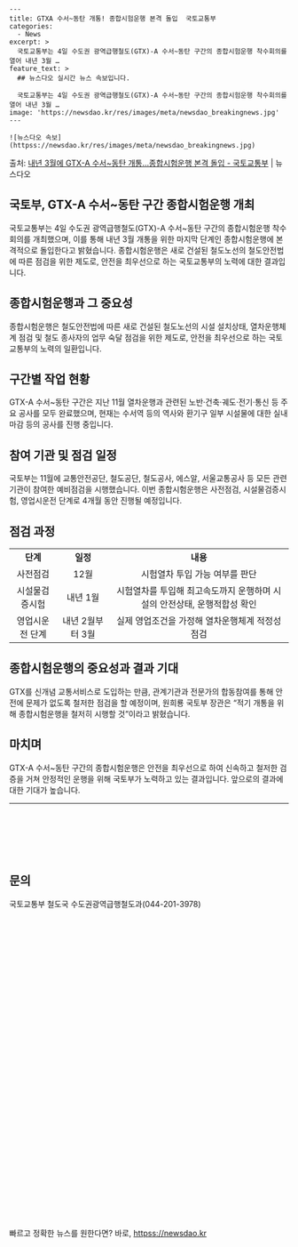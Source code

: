     ---
    title: GTXA 수서~동탄 개통! 종합시험운행 본격 돌입  국토교통부
    categories:
      - News
    excerpt: >
      국토교통부는 4일 수도권 광역급행철도(GTX)-A 수서~동탄 구간의 종합시험운행 착수회의를 열어 내년 3월 …
    feature_text: >
      ## 뉴스다오 실시간 뉴스 속보입니다.
    
      국토교통부는 4일 수도권 광역급행철도(GTX)-A 수서~동탄 구간의 종합시험운행 착수회의를 열어 내년 3월 …
    image: 'https://newsdao.kr/res/images/meta/newsdao_breakingnews.jpg'
    ---
    
    ![뉴스다오 속보](httpss://newsdao.kr/res/images/meta/newsdao_breakingnews.jpg)

<p>출처: <a href="httpss://newsdao.kr/2716" rel="dofollow">내년 3월에 GTX-A 수서~동탄 개통…종합시험운행 본격 돌입 - 국토교통부</a> | 뉴스다오</p>

<h2>국토부, GTX-A 수서~동탄 구간 종합시험운행 개최</h2>
<p data-ke-size="size16">국토교통부는 4일 수도권 광역급행철도(GTX)-A 수서~동탄 구간의 종합시험운행 착수회의를 개최했으며, 이를 통해 내년 3월 개통을 위한 마지막 단계인 종합시험운행에 본격적으로 돌입한다고 밝혔습니다. 종합시험운행은 새로 건설된 철도노선의 철도안전법에 따른 점검을 위한 제도로, 안전을 최우선으로 하는 국토교통부의 노력에 대한 결과입니다.</p>

<h2 data-ke-size="size26">종합시험운행과 그 중요성</h2>
<p data-ke-size="size16">종합시험운행은 철도안전법에 따른 새로 건설된 철도노선의 시설 설치상태, 열차운행체계 점검 및 철도 종사자의 업무 숙달 점검을 위한 제도로, 안전을 최우선으로 하는 국토교통부의 노력의 일환입니다.</p>

<h2 data-ke-size="size26">구간별 작업 현황</h2>
<p data-ke-size="size16">GTX-A 수서~동탄 구간은 지난 11월 열차운행과 관련된 노반·건축·궤도·전기·통신 등 주요 공사를 모두 완료했으며, 현재는 수서역 등의 역사와 환기구 일부 시설물에 대한 실내 마감 등의 공사를 진행 중입니다.</p>

<h2 data-ke-size="size26">참여 기관 및 점검 일정</h2>
<p data-ke-size="size16">국토부는 11월에 교통안전공단, 철도공단, 철도공사, 에스알, 서울교통공사 등 모든 관련 기관이 참여한 예비점검을 시행했습니다. 이번 종합시험운행은 사전점검, 시설물검증시험, 영업시운전 단계로 4개월 동안 진행될 예정입니다.</p>

<h2 data-ke-size="size26">점검 과정</h2>
<table>
  <tr>
    <td style="text-align: center; height: 17px;"><b>단계</b></td>
    <td style="text-align: center; height: 17px;"><b>일정</b></td>
    <td style="text-align: center; height: 17px;"><b>내용</b></td>
  </tr>
  <tr>
    <td style="text-align: center; height: 17px;">사전점검</td>
    <td style="text-align: center; height: 17px;">12월</td>
    <td style="text-align: center; height: 17px;">시험열차 투입 가능 여부를 판단</td>
  </tr>
  <tr>
    <td style="text-align: center; height: 17px;">시설물검증시험</td>
    <td style="text-align: center; height: 17px;">내년 1월</td>
    <td style="text-align: center; height: 17px;">시험열차를 투입해 최고속도까지 운행하며 시설의 안전상태, 운행적합성 확인</td>
  </tr>
  <tr>
    <td style="text-align: center; height: 17px;">영업시운전 단계</td>
    <td style="text-align: center; height: 17px;">내년 2월부터 3월</td>
    <td style="text-align: center; height: 17px;">실제 영업조건을 가정해 열차운행체계 적정성 점검</td>
  </tr>
</table>

<h2 data-ke-size="size26">종합시험운행의 중요성과 결과 기대</h2>
<p data-ke-size="size16">GTX를 신개념 교통서비스로 도입하는 만큼, 관계기관과 전문가의 합동참여를 통해 안전에 문제가 없도록 철저한 점검을 할 예정이며, 원희룡 국토부 장관은 “적기 개통을 위해 종합시험운행을 철저히 시행할 것”이라고 밝혔습니다.</p>

<h2 data-ke-size="size26">마치며</h2>
<p data-ke-size="size16">GTX-A 수서~동탄 구간의 종합시험운행은 안전을 최우선으로 하여 신속하고 철저한 검증을 거쳐 안정적인 운행을 위해 국토부가 노력하고 있는 결과입니다. 앞으로의 결과에 대한 기대가 높습니다.</p>

<hr>
<p data-ke-size="size16">&nbsp;</p>
<p data-ke-size="size16">&nbsp;</p>
<p data-ke-size="size16">&nbsp;</p>
<h2 data-ke-size="size26">문의</h2>
<p data-ke-size="size16">국토교통부 철도국 수도권광역급행철도과(044-201-3978)</p>
<p data-ke-size="size16">&nbsp;</p>
<p data-ke-size="size16">&nbsp;</p>
<p data-ke-size="size16">&nbsp;</p>
<p data-ke-size="size16">&nbsp;</p>
<p data-ke-size="size16">&nbsp;</p>
<p data-ke-size="size16">&nbsp;</p>
<p data-ke-size="size16">&nbsp;</p>
<p data-ke-size="size16">&nbsp;</p>
<p data-ke-size="size16">&nbsp;</p>
<p data-ke-size="size16">&nbsp;</p>
<p data-ke-size="size16">&nbsp;</p>
<p data-ke-size="size16">&nbsp;</p>
<p data-ke-size="size16">&nbsp;</p>
<p data-ke-size="size16">&nbsp;</p>
<p data-ke-size="size16">&nbsp;</p>
<p data-ke-size="size16">&nbsp;</p>
<p data-ke-size="size16">&nbsp;</p>
<p data-ke-size="size16">&nbsp;</p> 

빠르고 정확한 뉴스를 원한다면? 바로, <a href="httpss://newsdao.kr" rel="dofollow">httpss://newsdao.kr</a>


    